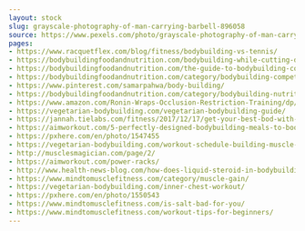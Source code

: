 ```yaml
---
layout: stock
slug: grayscale-photography-of-man-carrying-barbell-896058
source: https://www.pexels.com/photo/grayscale-photography-of-man-carrying-barbell-896058/
pages:
- https://www.racquetflex.com/blog/fitness/bodybuilding-vs-tennis/
- https://bodybuildingfoodandnutrition.com/bodybuilding-while-cutting-diet/
- https://bodybuildingfoodandnutrition.com/the-guide-to-bodybuilding-competitions/
- https://bodybuildingfoodandnutrition.com/category/bodybuilding-competitions/
- https://www.pinterest.com/samarpahwa/body-building/
- https://bodybuildingfoodandnutrition.com/category/bodybuilding-nutrition/
- https://www.amazon.com/Ronin-Wraps-Occlusion-Restriction-Training/dp/B07CQXDSQ5
- https://vegetarian-bodybuilding.com/vegetarian-bodybuilding-guide/
- https://jannah.tielabs.com/fitness/2017/12/17/get-your-best-bod-with-boot-camp/
- https://aimworkout.com/5-perfectly-designed-bodybuilding-meals-to-boost-your-gains/3959/
- https://pxhere.com/en/photo/1547455
- https://vegetarian-bodybuilding.com/workout-schedule-building-muscle-mass/
- http://musclesmagician.com/page/2/
- https://aimworkout.com/power-racks/
- http://www.health-news-blog.com/how-does-liquid-steroid-in-bodybuilding/
- https://www.mindtomusclefitness.com/category/muscle-gain/
- https://vegetarian-bodybuilding.com/inner-chest-workout/
- https://pxhere.com/en/photo/1550543
- https://www.mindtomusclefitness.com/is-salt-bad-for-you/
- https://www.mindtomusclefitness.com/workout-tips-for-beginners/
---
```

